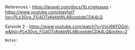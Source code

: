 References
    - https://laravel.com/docs/10.x/releases
    - https://www.youtube.com/playlist?list=PLe30vg_FG4OTxKekbWLABcpstdeCDA4LQ

Episode 2
    - https://www.youtube.com/watch?v=VnU6KFDGm-w&list=PLe30vg_FG4OTxKekbWLABcpstdeCDA4LQ&index=2

    Notes:
        - 




